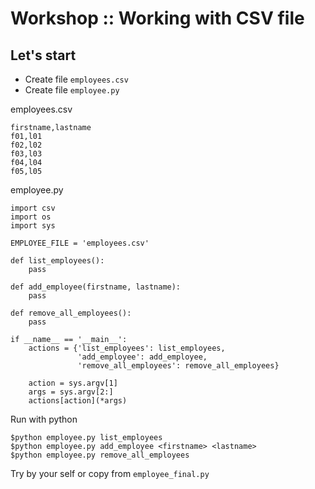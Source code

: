 # Workshop :: Working with CSV file

## Let's start
* Create file `employees.csv`
* Create file `employee.py`

employees.csv
```
firstname,lastname
f01,l01
f02,l02
f03,l03
f04,l04
f05,l05
```

employee.py
```
import csv
import os
import sys

EMPLOYEE_FILE = 'employees.csv'

def list_employees():
    pass

def add_employee(firstname, lastname):
    pass

def remove_all_employees():
    pass

if __name__ == '__main__':
    actions = {'list_employees': list_employees,
               'add_employee': add_employee,
               'remove_all_employees': remove_all_employees}

    action = sys.argv[1]
    args = sys.argv[2:]
    actions[action](*args)
```

Run with python
```
$python employee.py list_employees
$python employee.py add_employee <firstname> <lastname>
$python employee.py remove_all_employees
```

Try by your self or copy from `employee_final.py`
